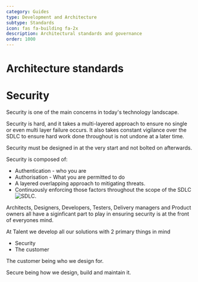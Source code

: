 ```yaml
---
category: Guides
type: Development and Architecture
subtype: Standards
icon: fas fa-building fa-2x
description: Architectural standards and governance
order: 1000
---
```


# Architecture standards

# Security 

Security is one of the main concerns in today's technology landscape.

Security is hard, and it takes a multi-layered approach to ensure no single or even multi layer failure occurs. It also takes constant vigilance over the SDLC to ensure hard work done throughout is not undone at a later time.

Security must be designed in at the very start and not bolted on afterwards.

Security is composed of:

* Authentication - who you are
* Authorisation - What you are permitted to do
* A layered overlapping approach to mitigating threats.
* Continuously enforcing those factors throughout the scope of the SDLC ![SDLC](../../../assets/sdlc.png).

Architects, Designers, Developers, Testers, Delivery managers and Product owners all have a siginficant part to play in ensuring security is at the front of everyones mind.

At Talent we develop all our solutions with 2 primary things in mind
- Security
- The customer

The customer being who we design for. 

Secure being how we design, build and maintain it.